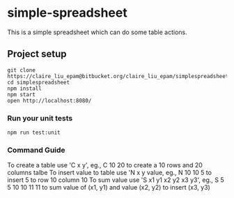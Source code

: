 # simple-spreadsheet
This is a simple spreadsheet which can do some table actions.
## Project setup
```
git clone  https://claire_liu_epam@bitbucket.org/claire_liu_epam/simplespreadsheet.git
cd simplespreadsheet
npm install
npm start
open http://localhost:8080/
```

### Run your unit tests
```
npm run test:unit
```

### Command Guide
To create a table use 'C x y', eg., C 10 20 to create a 10 rows and 20 columns talbe
To insert value to table use 'N x y value, eg., N 10 10 5 to insert 5 to row 10 column 10
To sum value use 'S x1 y1 x2 y2 x3 y3', eg., S 5 5 10 10 11 11 to sum value of (x1, y1) and value (x2, y2) to insert (x3, y3)
